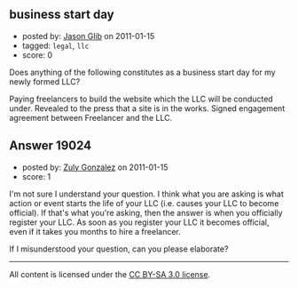 ## business start day

- posted by: [Jason Glib](https://stackexchange.com/users/-1/6582-jason-glib) on 2011-01-15
- tagged: `legal`, `llc`
- score: 0

Does anything of the following constitutes as a business start day for my newly formed LLC?

Paying freelancers to build the website which the LLC will be conducted under.
Revealed to the press that a site is in the works.
Signed engagement agreement between Freelancer and the LLC.


## Answer 19024

- posted by: [Zuly Gonzalez](https://stackexchange.com/users/-1/2692-zuly-gonzalez) on 2011-01-15
- score: 1

I'm not sure I understand your question. I think what you are asking is what action or event starts the life of your LLC (i.e. causes your LLC to become official). If that's what you're asking, then the answer is when you officially register your LLC. As soon as you register your LLC it becomes official, even if it takes you months to hire a freelancer.

If I misunderstood your question, can you please elaborate?





---

All content is licensed under the [CC BY-SA 3.0 license](https://creativecommons.org/licenses/by-sa/3.0/).

